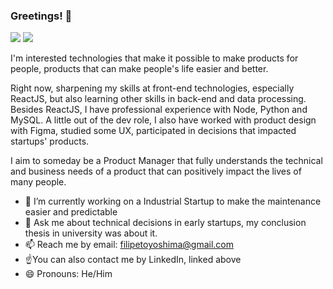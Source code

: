 ### Greetings! 👋

<a href="https://www.linkedin.com/in/ftoyoshima/"><img src="https://img.shields.io/badge/LinkedIn-0077B5?style=for-the-badge&logo=linkedin&logoColor=white"></a>
<a href="mailto:filipetoyoshima@gmail.com"><img src="https://img.shields.io/badge/Gmail-D14836?style=for-the-badge&logo=gmail&logoColor=white"></a>

I'm interested technologies that make it possible to make products for people, products that can make people's life easier and better.

Right now, sharpening my skills at front-end technologies, especially ReactJS, but also learning other skills in back-end and data processing. Besides ReactJS, I have professional experience with Node, Python and MySQL. A little out of the dev role, I also have worked with product design with Figma, studied some UX, participated in decisions that impacted startups' products.

I aim to someday be a Product Manager that fully understands the technical and business needs of a product that can positively impact the lives of many people.

- 🔭 I’m currently working on a Industrial Startup to make the maintenance easier and predictable
- 💬 Ask me about technical decisions in early startups, my conclusion thesis in university was about it.
- 📫 Reach me by email: filipetoyoshima@gmail.com
- ☝️You can also contact me by LinkedIn, linked above
- 😄 Pronouns: He/Him
<!-- - ⚡ Fun fact: One of my favourite hobbies is to go on YouTube watch useless science fun facts videos. For example, according to Vsauce, farts in extremely high concentrations could actually kill someone due to their chemical composition. -->
